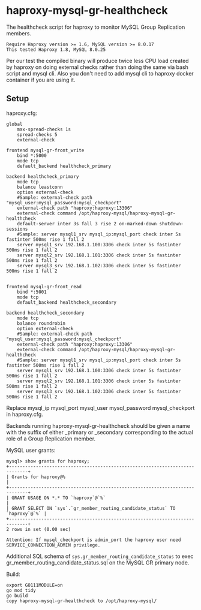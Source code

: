 # haproxy-mysql-gr-healthcheck

The healthcheck script for haproxy to monitor MySQL Group Replication members.

```
Require Haproxy version >= 1.6, MySQL version >= 8.0.17
This tested Haproxy 1.8, MySQL 8.0.25
```

Per our test the compiled binary will produce twice less CPU load created by haproxy on doing external checks
rather than doing the same via bash script and mysql cli.
Also you don't need to add mysql cli to haproxy docker container if you are using it.

## Setup

haproxy.cfg:
```
global
    max-spread-checks 1s
    spread-checks 5
    external-check

frontend mysql-gr-front_write
    bind *:5000
    mode tcp
    default_backend healthcheck_primary

backend healthcheck_primary
    mode tcp
    balance leastconn
    option external-check
    #Sample: external-check path "mysql_user:mysql_password:mysql_checkport"
    external-check path "haproxy:haproxy:13306"
    external-check command /opt/haproxy-mysql/haproxy-mysql-gr-healthcheck
    default-server inter 3s fall 3 rise 2 on-marked-down shutdown-sessions
    #Sample: server mysql1_srv mysql_ip:mysql_port check inter 5s fastinter 500ms rise 1 fall 2
    server mysql1_srv 192.168.1.100:3306 check inter 5s fastinter 500ms rise 1 fall 2
    server mysql2_srv 192.168.1.101:3306 check inter 5s fastinter 500ms rise 1 fall 2
    server mysql3_srv 192.168.1.102:3306 check inter 5s fastinter 500ms rise 1 fall 2


frontend mysql-gr-front_read
    bind *:5001
    mode tcp
    default_backend healthcheck_secondary

backend healthcheck_secondary
    mode tcp
    balance roundrobin
    option external-check
    #Sample: external-check path "mysql_user:mysql_password:mysql_checkport"
    external-check path "haproxy:haproxy:13306"
    external-check command /opt/haproxy-mysql/haproxy-mysql-gr-healthcheck
    #Sample: server mysql1_srv mysql_ip:mysql_port check inter 5s fastinter 500ms rise 1 fall 2
    server mysql1_srv 192.168.1.100:3306 check inter 5s fastinter 500ms rise 1 fall 2
    server mysql2_srv 192.168.1.101:3306 check inter 5s fastinter 500ms rise 1 fall 2
    server mysql3_srv 192.168.1.102:3306 check inter 5s fastinter 500ms rise 1 fall 2
```

Replace mysql_ip mysql_port mysql_user mysql_password mysql_checkport in haproxy.cfg.

Backends running haproxy-mysql-gr-healthcheck should be given a name with the suffix of either
_primary or _secondary corresponding to the actual role of a Group Replication member.

MySQL user grants:
```
mysql> show grants for haproxy;
+-----------------------------------------------------------------------------+
| Grants for haproxy@%                                                        |
+-----------------------------------------------------------------------------+
| GRANT USAGE ON *.* TO `haproxy`@`%`                                         |
| GRANT SELECT ON `sys`.`gr_member_routing_candidate_status` TO `haproxy`@`%` |
+-----------------------------------------------------------------------------+
2 rows in set (0.00 sec)

Attention: If mysql_checkport is admin_port the haproxy user need SERVICE_CONNECTION_ADMIN privilege.

```

Additional SQL schema of `sys.gr_member_routing_candidate_status` to exec gr_member_routing_candidate_status.sql on the MySQL GR primary node.


Build:
```
export GO111MODULE=on
go mod tidy
go build
copy haproxy-mysql-gr-healthcheck to /opt/haproxy-mysql/
```
